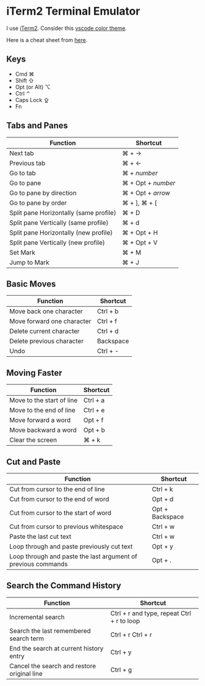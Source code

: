 # iTerm2 Terminal Emulator

I use [iTerm2](https://iterm2.com/). Consider this
[vscode color theme](https://github.com/tallpants/vscode-theme-iterm2).

Here is a cheat sheet from
[here](https://github.com/vikashvverma/Goodies/blob/master/Shortcuts/Iterm2.md).

## Keys

* Cmd ⌘
* Shift ⇧
* Opt (or Alt) ⌥
* Ctrl ⌃
* Caps Lock ⇪
* Fn

## Tabs and Panes

|Function|Shortcut
-------- | -------
Next tab | ⌘ + →
Previous tab | ⌘ + ←
Go to tab | ⌘ + _number_
Go to pane|⌘ + Opt + _number_
Go to pane by direction|⌘ + Opt + _arrow_
Go to pane by order| ⌘ + ], ⌘ + [
Split pane Horizontally (same profile) | ⌘ + D
Split pane Vertically (same profile) | ⌘ + d
Split pane Horizontally (new profile) | ⌘ + Opt + H
Split pane Vertically (new profile) | ⌘ + Opt + V
Set Mark | ⌘ + M
Jump to Mark | ⌘ + J

## Basic Moves

|Function|Shortcut
-------- | --------
Move back one character | Ctrl + b
Move forward one character | Ctrl + f
Delete current character | Ctrl + d
Delete previous character | Backspace
Undo | Ctrl + -

## Moving Faster

|Function|Shortcut
-------- | --------
Move to the start of line | Ctrl + a
Move to the end of line | Ctrl + e
Move forward a word | Opt + f
Move backward a word | Opt + b
Clear the screen | ⌘ + k

## Cut and Paste

|Function|Shortcut
-------- | --------
Cut from cursor to the end of line | Ctrl + k
Cut from cursor to the end of word | Opt + d
Cut from cursor to the start of word | Opt + Backspace
Cut from cursor to previous whitespace | Ctrl + w
Paste the last cut text | Ctrl + w
Loop through and paste previously cut text | Opt + y
Loop through and paste the last argument of previous commands | Opt + .

## Search the Command History

|Function|Shortcut
-------- | --------
Incremental search| Ctrl + r and type, repeat Ctrl + r to loop
Search the last remembered search term | Ctrl + r Ctrl + r
End the search at current history entry  | Ctrl + y
Cancel the search and restore original line | Ctrl + g
